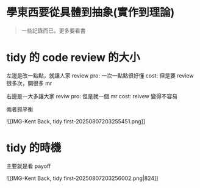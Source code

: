 
 # 學東西要從具體到抽象(實作到理論) 



> 一些記錄而已，更多要看書



# tidy 的 code review 的大小

左邊是改一點點，就讓人家 review
pro: 一次一點點很好懂
cost: 但是要 review 很多次，開很多 mr

右邊是一大多讓大家 reviw
pro: 但是就一個 mr
cost: reivew 變得不容易

兩者抓平衡

![[IMG-Kent Back, tidy first-20250807203255451.png]]


# tidy 的時機
主要就是看 payoff


![[IMG-Kent Back, tidy first-20250807203256002.png|824]]